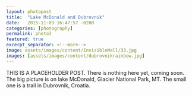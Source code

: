 ```yaml
---
layout: photopost
title:  "Lake McDonald and Dubrovnik"
date:   2015-11-03 16:47:57 -0200
categories: [photography]
permalink: photo3
featured: true
excerpt_separator: <!--more-->
image: assets/images/content/InvisibleWall/33.jpg
images: [assets/images/content/dubrovnikrainbow.jpg]
---
```

THIS IS A PLACEHOLDER POST.
There is nothing here yet, coming soon. The big picture is on lake McDonald, Glacier National Park, MT. The small one is a trail in Dubrovnik, Croatia.
<!--more-->
